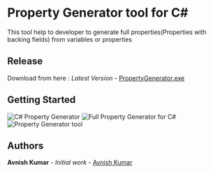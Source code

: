 # Property Generator tool for C#
This tool help to developer to generate full properties(Properties with backing fields) from variables or properties

## Release
Download from here : *Latest Version* - [PropertyGenerator.exe](https://github.com/avikeid2007/PropertyGenerator/releases/download/1.1/PropertyGenerator.exe)

## Getting Started

<img src="http://avnishkumar.co.in/images/git/Csharp-property-generator.JPG" title="C# Property Generator" alt="C# Property Generator" />
<img src="http://avnishkumar.co.in/images/git/full-property-generator.JPG" title="Full Property Generator" alt="Full Property Generator for C#" />
<img src="http://avnishkumar.co.in/images/git/property-generator-tool.JPG" title= "Property Generator tool" alt="Property Generator tool" />

## Authors

**Avnish Kumar** - *Initial work* - [Avnish Kumar](http://avnishkumar.co.in)

